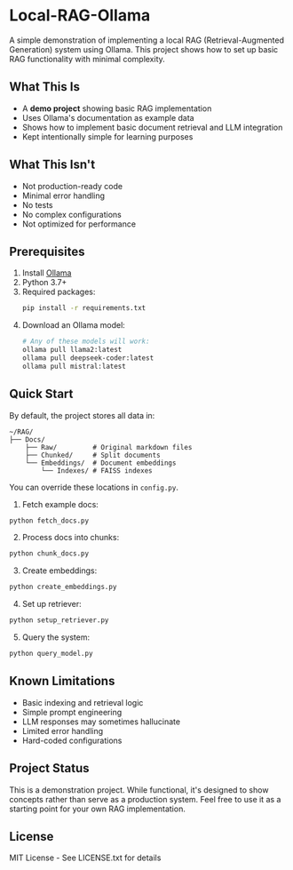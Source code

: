 # Local-RAG-Ollama

A simple demonstration of implementing a local RAG (Retrieval-Augmented Generation) system using Ollama. This project shows how to set up basic RAG functionality with minimal complexity.

## What This Is

- A **demo project** showing basic RAG implementation
- Uses Ollama's documentation as example data
- Shows how to implement basic document retrieval and LLM integration
- Kept intentionally simple for learning purposes

## What This Isn't

- Not production-ready code
- Minimal error handling
- No tests
- No complex configurations
- Not optimized for performance

## Prerequisites

1. Install [Ollama](https://ollama.ai)
2. Python 3.7+
3. Required packages:
   ```bash
   pip install -r requirements.txt
   ```
4. Download an Ollama model:
   ```bash
   # Any of these models will work:
   ollama pull llama2:latest
   ollama pull deepseek-coder:latest
   ollama pull mistral:latest
   ```

## Quick Start

By default, the project stores all data in:
```
~/RAG/
├── Docs/
    ├── Raw/         # Original markdown files
    ├── Chunked/     # Split documents
    └── Embeddings/  # Document embeddings
        └── Indexes/ # FAISS indexes
```

You can override these locations in `config.py`.

1. Fetch example docs:
```bash
python fetch_docs.py
```

2. Process docs into chunks:
```bash
python chunk_docs.py
```

3. Create embeddings:
```bash
python create_embeddings.py
```

4. Set up retriever:
```bash
python setup_retriever.py
```

5. Query the system:
```bash
python query_model.py
```

## Known Limitations

- Basic indexing and retrieval logic
- Simple prompt engineering
- LLM responses may sometimes hallucinate
- Limited error handling
- Hard-coded configurations

## Project Status

This is a demonstration project. While functional, it's designed to show concepts rather than serve as a production system. Feel free to use it as a starting point for your own RAG implementation.

## License

MIT License - See LICENSE.txt for details
